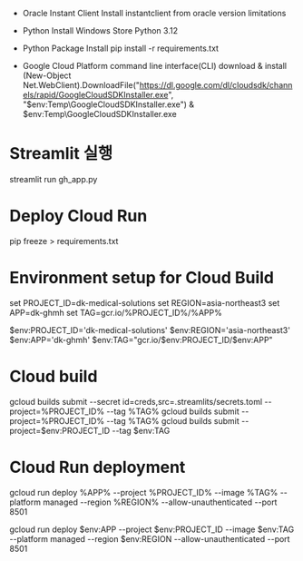 * Oracle Instant Client Install
    instantclient from oracle version limitations

* Python Install
    Windows Store Python 3.12

* Python Package Install
    pip install -r requirements.txt

* Google Cloud Platform command line interface(CLI) download & install
    (New-Object Net.WebClient).DownloadFile("https://dl.google.com/dl/cloudsdk/channels/rapid/GoogleCloudSDKInstaller.exe", "$env:Temp\GoogleCloudSDKInstaller.exe")
    & $env:Temp\GoogleCloudSDKInstaller.exe


# Streamlit 실행
streamlit run gh_app.py

# Deploy Cloud Run
pip freeze > requirements.txt

# Environment setup for Cloud Build
set PROJECT_ID=dk-medical-solutions
set REGION=asia-northeast3
set APP=dk-ghmh
set TAG=gcr.io/%PROJECT_ID%/%APP%

$env:PROJECT_ID='dk-medical-solutions'
$env:REGION='asia-northeast3'
$env:APP='dk-ghmh'
$env:TAG="gcr.io/$env:PROJECT_ID/$env:APP"

# Cloud build
gcloud builds submit --secret id=creds,src=.streamlits/secrets.toml --project=%PROJECT_ID% --tag %TAG%
gcloud builds submit --project=%PROJECT_ID% --tag %TAG%
gcloud builds submit --project=$env:PROJECT_ID --tag $env:TAG

# Cloud Run deployment
gcloud run deploy %APP% --project %PROJECT_ID% --image %TAG% --platform managed --region %REGION% --allow-unauthenticated --port 8501

gcloud run deploy $env:APP --project $env:PROJECT_ID --image $env:TAG --platform managed --region $env:REGION --allow-unauthenticated --port 8501
